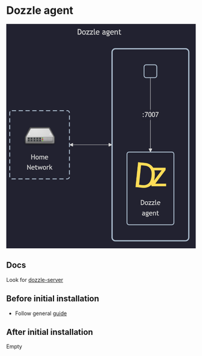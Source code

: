# Dozzle agent

![diagram](../../docs/diagrams/out/apps/dozzle-agent.png)

## Docs

Look for [dozzle-server](../dozzle-server/README.md)

## Before initial installation

- Follow general [guide](../../docs/Checklist%20for%20new%20docker-apps.md)

## After initial installation

Empty
